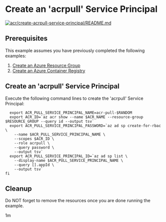 
# Create an 'acrpull' Service Principal

[![acr/create-acrpull-service-principal/README.md](https://github.com/Azure-Samples/java-on-azure-examples/actions/workflows/acr_create-acrpull-service-principal_README_md.yml/badge.svg)](https://github.com/Azure-Samples/java-on-azure-examples/actions/workflows/acr_create-acrpull-service-principal_README_md.yml)

## Prerequisites

This example assumes you have previously completed the following examples:

1. [Create an Azure Resource Group](../../group/create/README.md)
1. [Create an Azure Container Registry](../create/README.md)

<!-- workflow.cron(0 1 * * 0) -->
<!-- workflow.include(../create/README.md) -->

## Create an 'acrpull' Service Principal

Execute the following command lines to create the 'acrpull' Service Principal:

<!-- workflow.skip() -->
```shell
  export ACR_PULL_SERVICE_PRINCIPAL_NAME=acr-pull-$RANDOM
  export ACR_ID=`az acr show --name $ACR_NAME --resource-group $RESOURCE_GROUP --query id --output tsv`
  export ACR_PULL_SERVICE_PRINCIPAL_PASSWORD=`az ad sp create-for-rbac \
    --name $ACR_PULL_SERVICE_PRINCIPAL_NAME \
    --scopes $ACR_ID \
    --role acrpull \
    --query password \
    --output tsv`
  export ACR_PULL_SERVICE_PRINCIPAL_ID=`az ad sp list \
    --display-name $ACR_PULL_SERVICE_PRINCIPAL_NAME \
    --query [].appId \
    --output tsv`
fi
```

<!-- workflow.run()

  if [[ -z $ACR_PULL_SERVICE_PRINCIPAL_NAME ]]; then
    export ACR_PULL_SERVICE_PRINCIPAL_NAME=acr-pull-$RANDOM
    export ACR_ID=`az acr show --name $ACR_NAME --query id --output tsv`
    export ACR_PULL_SERVICE_PRINCIPAL_PASSWORD=`az ad sp create-for-rbac \
      --name $ACR_PULL_SERVICE_PRINCIPAL_NAME \
      --scopes $ACR_ID \
      --role acrpull \
      --query password \
      --output tsv`
    export ACR_PULL_SERVICE_PRINCIPAL_ID=`az ad sp list \
      --display-name $ACR_PULL_SERVICE_PRINCIPAL_NAME \
      --query [].appId \
      --output tsv`
  fi

  -->

<!-- workflow.directOnly() 

  az group delete --name $RESOURCE_GROUP --yes || true
  az ad sp delete --id $ACR_PULL_SERVICE_PRINCIPAL_ID || true

  if [[ -z $ACR_PULL_SERVICE_PRINCIPAL_PASSWORD ]]; then
    echo "ACR 'acrpull' service principal password was not found"
    exit 1
  fi

  if [[ -z $ACR_PULL_SERVICE_PRINCIPAL_ID ]]; then
    echo "ACR 'acrpull' service principal id was not found"
    exit 1
  fi

  -->

## Cleanup

Do NOT forget to remove the resources once you are done running the example.

1m
